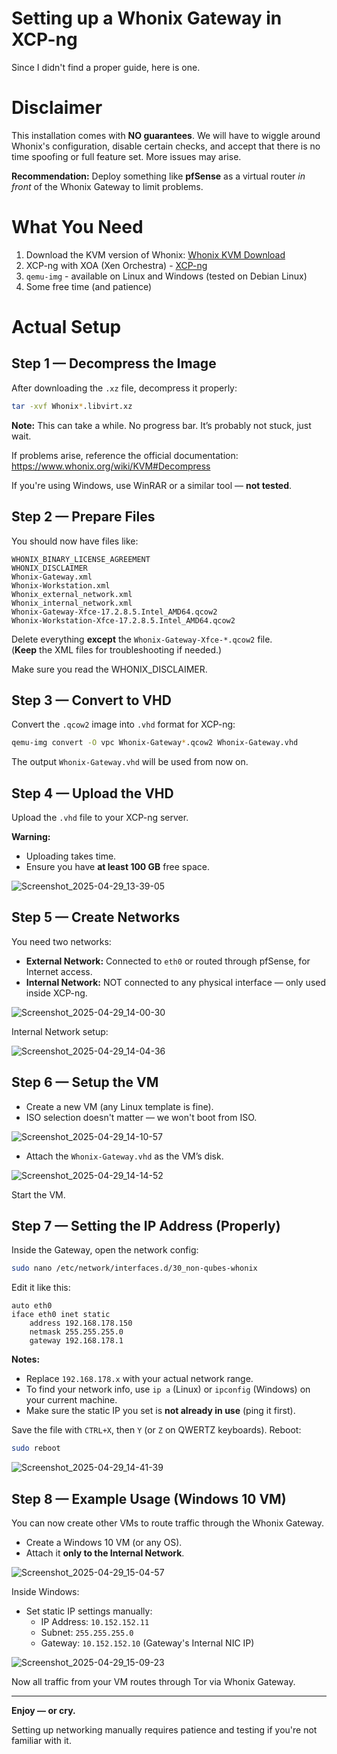 # Setting up a Whonix Gateway in XCP-ng

Since I didn't find a proper guide, here is one.

# Disclaimer

This installation comes with **NO guarantees**.
We will have to wiggle around Whonix's configuration, disable certain checks, and accept that there is no time spoofing or full feature set.
More issues may arise.

**Recommendation:** Deploy something like **pfSense** as a virtual router *in front* of the Whonix Gateway to limit problems.

# What You Need

1. Download the KVM version of Whonix: [Whonix KVM Download](https://www.whonix.org/wiki/KVM#Download)
2. XCP-ng with XOA (Xen Orchestra) - [XCP-ng](https://xcp-ng.org/)
3. `qemu-img` - available on Linux and Windows (tested on Debian Linux)
4. Some free time (and patience)

# Actual Setup

## Step 1 — Decompress the Image

After downloading the `.xz` file, decompress it properly:

```bash
tar -xvf Whonix*.libvirt.xz
```

**Note:** This can take a while. No progress bar. It’s probably not stuck, just wait.

If problems arise, reference the official documentation:  
https://www.whonix.org/wiki/KVM#Decompress

If you're using Windows, use WinRAR or a similar tool — **not tested**.

## Step 2 — Prepare Files

You should now have files like:

```
WHONIX_BINARY_LICENSE_AGREEMENT
WHONIX_DISCLAIMER
Whonix-Gateway.xml
Whonix-Workstation.xml
Whonix_external_network.xml
Whonix_internal_network.xml
Whonix-Gateway-Xfce-17.2.8.5.Intel_AMD64.qcow2
Whonix-Workstation-Xfce-17.2.8.5.Intel_AMD64.qcow2
```

Delete everything **except** the `Whonix-Gateway-Xfce-*.qcow2` file.  
(**Keep** the XML files for troubleshooting if needed.)

Make sure you read the WHONIX_DISCLAIMER.

## Step 3 — Convert to VHD

Convert the `.qcow2` image into `.vhd` format for XCP-ng:

```bash
qemu-img convert -O vpc Whonix-Gateway*.qcow2 Whonix-Gateway.vhd
```

The output `Whonix-Gateway.vhd` will be used from now on.

## Step 4 — Upload the VHD

Upload the `.vhd` file to your XCP-ng server.

**Warning:**
- Uploading takes time.
- Ensure you have **at least 100 GB** free space.

![Screenshot_2025-04-29_13-39-05](https://github.com/user-attachments/assets/119f56bb-255d-4449-b644-58804d3a20b7)

## Step 5 — Create Networks

You need two networks:

- **External Network:** Connected to `eth0` or routed through pfSense, for Internet access.
- **Internal Network:** NOT connected to any physical interface — only used inside XCP-ng.

![Screenshot_2025-04-29_14-00-30](https://github.com/user-attachments/assets/9492c0e0-daf3-48ae-83b8-cc1a92f33ba9)

Internal Network setup:

![Screenshot_2025-04-29_14-04-36](https://github.com/user-attachments/assets/98303a40-413e-4b3d-a39a-e30d45f10cd0)

## Step 6 — Setup the VM

- Create a new VM (any Linux template is fine).
- ISO selection doesn't matter — we won't boot from ISO.

![Screenshot_2025-04-29_14-10-57](https://github.com/user-attachments/assets/a39a1df8-5a72-4483-8bb0-e21e82494c32)

- Attach the `Whonix-Gateway.vhd` as the VM’s disk.

![Screenshot_2025-04-29_14-14-52](https://github.com/user-attachments/assets/d017ce4d-77e5-4b27-9217-c4375c740eac)

Start the VM.

## Step 7 — Setting the IP Address (Properly)


Inside the Gateway, open the network config:

```bash
sudo nano /etc/network/interfaces.d/30_non-qubes-whonix
```

Edit it like this:

```
auto eth0
iface eth0 inet static
    address 192.168.178.150
    netmask 255.255.255.0
    gateway 192.168.178.1 
```

**Notes:**
- Replace `192.168.178.x` with your actual network range.
- To find your network info, use `ip a` (Linux) or `ipconfig` (Windows) on your current machine.
- Make sure the static IP you set is **not already in use** (ping it first).

Save the file with `CTRL+X`, then `Y` (or `Z` on QWERTZ keyboards). Reboot:

```bash
sudo reboot
```

![Screenshot_2025-04-29_14-41-39](https://github.com/user-attachments/assets/bbe970d3-d8ed-49f5-8576-d73fbcbcb7bf)

## Step 8 — Example Usage (Windows 10 VM)

You can now create other VMs to route traffic through the Whonix Gateway.

- Create a Windows 10 VM (or any OS).
- Attach it **only to the Internal Network**.

![Screenshot_2025-04-29_15-04-57](https://github.com/user-attachments/assets/3cb5a40c-76c6-4272-89e1-f964260275a6)

Inside Windows:
- Set static IP settings manually:
  - IP Address: `10.152.152.11`
  - Subnet: `255.255.255.0`
  - Gateway: `10.152.152.10` (Gateway's Internal NIC IP)

![Screenshot_2025-04-29_15-09-23](https://github.com/user-attachments/assets/d5a0b6dd-1448-43a0-80af-c80de4a44b8d)

Now all traffic from your VM routes through Tor via Whonix Gateway.

---

**Enjoy — or cry.**

Setting up networking manually requires patience and testing if you're not familiar with it.
